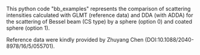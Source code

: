 This python code "bb_examples" represents the comparison of scattering
intensities calculated with GLMT (reference data) and DDA (with ADDA) for the
scattering of Bessel beam (CS type) by a sphere (option 0) and coated sphere
(option 1).

Reference data were kindly provided by Zhuyang Chen (DOI:10.1088/2040-8978/16/5/055701).
